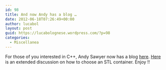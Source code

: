 ```yaml
---
id: 98
title: And now Andy has a blog …
date: 2012-06-18T07:26:49+00:00
author: lucabol
layout: post
guid: https://lucabolognese.wordpress.com/?p=98
categories:
  - Miscellanea
---
```

For those of you interested in C++, Andy Sawyer now has a blog [here](http://blog.pureabstract.org/). [Here](http://blog.pureabstract.org/2012/06/09/choosing-an-stl-sequence-container/) is an extended discussion on how to choose an STL container. Enjoy !!